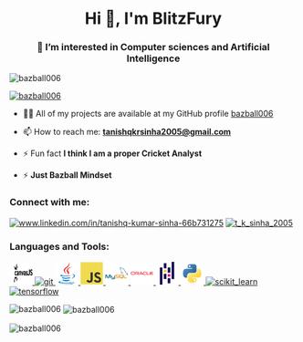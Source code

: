 <h1 align="center">Hi 👋, I'm BlitzFury</h1>
<h3 align="center">👀 I’m interested in Computer sciences and Artificial Intelligence</h3>

<p align="left"> <img src="https://komarev.com/ghpvc/?username=bazball006&label=Profile%20views&color=0e75b6&style=flat" alt="bazball006" /> </p>

<p align="left"> <a href="https://github.com/ryo-ma/github-profile-trophy"><img src="https://github-profile-trophy.vercel.app/?username=bazball006" alt="bazball006" /></a> </p>

- 👨‍💻 All of my projects are available at my GitHub profile [bazball006](bazball006)

- 📫 How to reach me: **tanishqkrsinha2005@gmail.com**

- ⚡ Fun fact **I think I am a proper Cricket Analyst**
- ⚡ **Just Bazball Mindset**

<h3 align="left">Connect with me:</h3>
<p align="left">
<a href="https://linkedin.com/in/www.linkedin.com/in/tanishq-kumar-sinha-66b731275" target="blank"><img align="center" src="https://raw.githubusercontent.com/rahuldkjain/github-profile-readme-generator/master/src/images/icons/Social/linked-in-alt.svg" alt="www.linkedin.com/in/tanishq-kumar-sinha-66b731275" height="30" width="40" /></a>
<a href="https://instagram.com/t_k_sinha_2005" target="blank"><img align="center" src="https://raw.githubusercontent.com/rahuldkjain/github-profile-readme-generator/master/src/images/icons/Social/instagram.svg" alt="t_k_sinha_2005" height="30" width="40" /></a>
</p>

<h3 align="left">Languages and Tools:</h3>
<p align="left"> <a href="https://canvasjs.com" target="_blank" rel="noreferrer"> <img src="https://raw.githubusercontent.com/Hardik0307/Hardik0307/master/assets/canvasjs-charts.svg" alt="canvasjs" width="40" height="40"/> </a> <a href="https://git-scm.com/" target="_blank" rel="noreferrer"> <img src="https://www.vectorlogo.zone/logos/git-scm/git-scm-icon.svg" alt="git" width="40" height="40"/> </a> <a href="https://www.java.com" target="_blank" rel="noreferrer"> <img src="https://raw.githubusercontent.com/devicons/devicon/master/icons/java/java-original.svg" alt="java" width="40" height="40"/> </a> <a href="https://developer.mozilla.org/en-US/docs/Web/JavaScript" target="_blank" rel="noreferrer"> <img src="https://raw.githubusercontent.com/devicons/devicon/master/icons/javascript/javascript-original.svg" alt="javascript" width="40" height="40"/> </a> <a href="https://www.mysql.com/" target="_blank" rel="noreferrer"> <img src="https://raw.githubusercontent.com/devicons/devicon/master/icons/mysql/mysql-original-wordmark.svg" alt="mysql" width="40" height="40"/> </a> <a href="https://www.oracle.com/" target="_blank" rel="noreferrer"> <img src="https://raw.githubusercontent.com/devicons/devicon/master/icons/oracle/oracle-original.svg" alt="oracle" width="40" height="40"/> </a> <a href="https://pandas.pydata.org/" target="_blank" rel="noreferrer"> <img src="https://raw.githubusercontent.com/devicons/devicon/2ae2a900d2f041da66e950e4d48052658d850630/icons/pandas/pandas-original.svg" alt="pandas" width="40" height="40"/> </a> <a href="https://www.python.org" target="_blank" rel="noreferrer"> <img src="https://raw.githubusercontent.com/devicons/devicon/master/icons/python/python-original.svg" alt="python" width="40" height="40"/> </a> <a href="https://scikit-learn.org/" target="_blank" rel="noreferrer"> <img src="https://upload.wikimedia.org/wikipedia/commons/0/05/Scikit_learn_logo_small.svg" alt="scikit_learn" width="40" height="40"/> </a> <a href="https://www.tensorflow.org" target="_blank" rel="noreferrer"> <img src="https://www.vectorlogo.zone/logos/tensorflow/tensorflow-icon.svg" alt="tensorflow" width="40" height="40"/> </a> </p>

<p><img align="left" src="https://github-readme-stats.vercel.app/api/top-langs?username=bazball006&show_icons=true&locale=en&layout=compact" alt="bazball006" /></p>

<p>&nbsp;<img align="center" src="https://github-readme-stats.vercel.app/api?username=bazball006&show_icons=true&locale=en" alt="bazball006" /></p>

<p><img align="center" src="https://github-readme-streak-stats.herokuapp.com/?user=bazball006&" alt="bazball006" /></p>

<!---
bazball006/bazball006 is a ✨ special ✨ repository because its `README.md` (this file) appears on your GitHub profile.
You can click the Preview link to take a look at your changes.
--->
